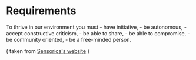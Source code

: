 # Requirements

To thrive in our environment you must
    - have initiative, 
    - be autonomous,
    - accept constructive criticism,
    - be able to share, 
    - be able to compromise, 
    - be community oriented,
    - be a free-minded person. 


( taken from [Sensorica's website](http://www.sensorica.co/) )
